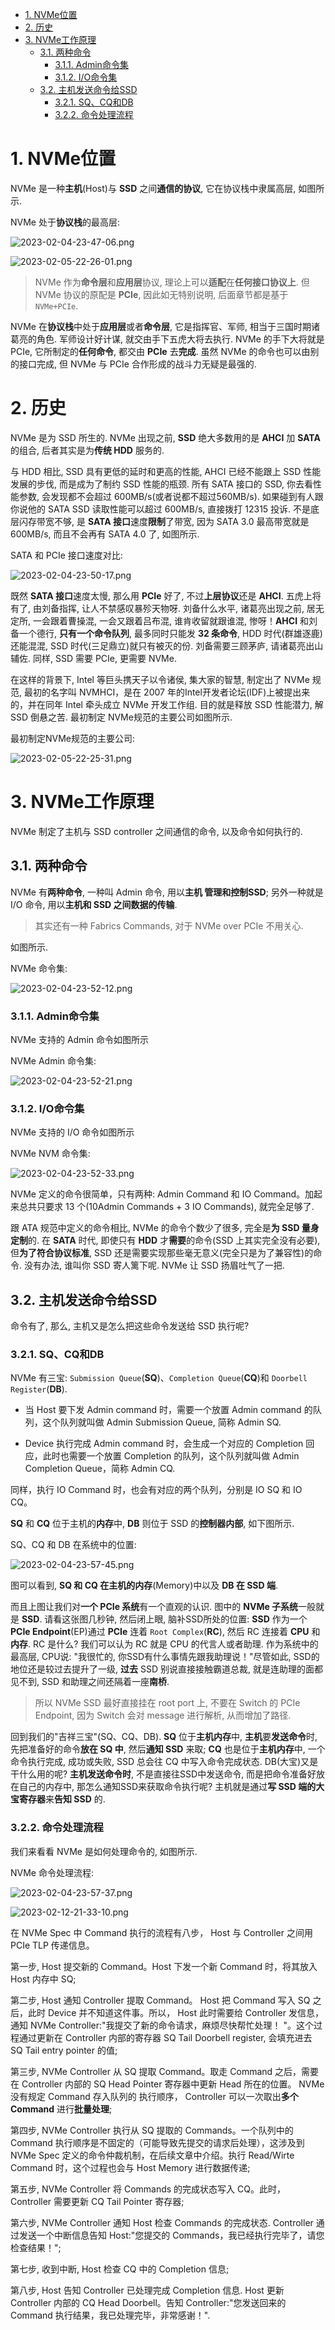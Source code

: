 
<!-- @import "[TOC]" {cmd="toc" depthFrom=1 depthTo=6 orderedList=false} -->

<!-- code_chunk_output -->

- [1. NVMe位置](#1-nvme位置)
- [2. 历史](#2-历史)
- [3. NVMe工作原理](#3-nvme工作原理)
  - [3.1. 两种命令](#31-两种命令)
    - [3.1.1. Admin命令集](#311-admin命令集)
    - [3.1.2. I/O命令集](#312-io命令集)
  - [3.2. 主机发送命令给SSD](#32-主机发送命令给ssd)
    - [3.2.1. SQ、CQ和DB](#321-sq-cq和db)
    - [3.2.2. 命令处理流程](#322-命令处理流程)

<!-- /code_chunk_output -->

# 1. NVMe位置

NVMe 是一种**主机**(Host)与 **SSD** 之间**通信的协议**, 它在协议栈中隶属高层, 如图所示.

NVMe 处于**协议栈**的最高层:

![2023-02-04-23-47-06.png](./images/2023-02-04-23-47-06.png)

![2023-02-05-22-26-01.png](./images/2023-02-05-22-26-01.png)

> NVMe 作为**命令层**和**应用层**协议, 理论上可以**适配**在**任何接口协议上**. 但 NVMe 协议的原配是 **PCIe**, 因此如无特别说明, 后面章节都是基于 `NVMe+PCIe`.

NVMe 在**协议栈**中处于**应用层**或者**命令层**, 它是指挥官、军师, 相当于三国时期诸葛亮的角色. 军师设计好计谋, 就交由手下五虎大将去执行. NVMe 的手下大将就是 PCIe, 它所制定的**任何命令**, 都交由 **PCIe** 去**完成**. 虽然 NVMe 的命令也可以由别的接口完成, 但 NVMe 与 PCIe 合作形成的战斗力无疑是最强的.

# 2. 历史

NVMe 是为 SSD 所生的. NVMe 出现之前, **SSD** 绝大多数用的是 **AHCI** 加 **SATA** 的组合, 后者其实是为**传统 HDD** 服务的.

与 HDD 相比, SSD 具有更低的延时和更高的性能, AHCI 已经不能跟上 SSD 性能发展的步伐, 而是成为了制约 SSD 性能的瓶颈. 所有 SATA 接口的 SSD, 你去看性能参数, 会发现都不会超过 600MB/s(或者说都不超过560MB/s). 如果碰到有人跟你说他的 SATA SSD 读取性能可以超过 600MB/s, 直接拨打 12315 投诉. 不是底层闪存带宽不够, 是 **SATA 接口**速度**限制**了带宽, 因为 SATA 3.0 最高带宽就是 600MB/s, 而且不会再有 SATA 4.0 了, 如图所示.

SATA 和 PCIe 接口速度对比:

![2023-02-04-23-50-17.png](./images/2023-02-04-23-50-17.png)

既然 **SATA 接口**速度太慢, 那么用 **PCIe** 好了, 不过**上层协议**还是 **AHCI**. 五虎上将有了, 由刘备指挥, 让人不禁感叹暴殄天物呀. 刘备什么水平, 诸葛亮出现之前, 居无定所, 一会跟着曹操混, 一会又跟着吕布混, 谁肯收留就跟谁混, 惨呀！**AHCI** 和刘备一个德行, **只有一个命令队列**, 最多同时只能发 **32 条命令**, HDD 时代(群雄逐鹿)还能混混, SSD 时代(三足鼎立)就只有被灭的份. 刘备需要三顾茅庐, 请诸葛亮出山辅佐. 同样, SSD 需要 PCIe, 更需要 NVMe.

在这样的背景下, Intel 等巨头携天子以令诸侯, 集大家的智慧, 制定出了 NVMe 规范, 最初的名字叫 NVMHCI，是在 2007 年的Intel开发者论坛(IDF)上被提出来的，并在同年 Intel 牵头成立 NVMe 开发工作组. 目的就是释放 SSD 性能潜力, 解 SSD 倒悬之苦. 最初制定 NVMe规范的主要公司如图所示.

最初制定NVMe规范的主要公司:

![2023-02-05-22-25-31.png](./images/2023-02-05-22-25-31.png)

# 3. NVMe工作原理

NVMe 制定了主机与 SSD controller 之间通信的命令, 以及命令如何执行的.

## 3.1. 两种命令

NVMe 有**两种命令**, 一种叫 Admin 命令, 用以**主机 管理和控制SSD**; 另外一种就是 I/O 命令, 用以**主机和 SSD 之间数据的传输**.

> 其实还有一种 Fabrics Commands, 对于 NVMe over PCIe 不用关心.

如图所示.

NVMe 命令集:

![2023-02-04-23-52-12.png](./images/2023-02-04-23-52-12.png)

### 3.1.1. Admin命令集

NVMe 支持的 Admin 命令如图所示

NVMe Admin 命令集:

![2023-02-04-23-52-21.png](./images/2023-02-04-23-52-21.png)

### 3.1.2. I/O命令集

NVMe 支持的 I/O 命令如图所示

NVMe NVM 命令集:

![2023-02-04-23-52-33.png](./images/2023-02-04-23-52-33.png)

NVMe 定义的命令很简单，只有两种: Admin Command 和 IO Command。加起来总共只要求 13 个(10Admin Commands + 3 IO Commands), 就完全足够了.

跟 ATA 规范中定义的命令相比, NVMe 的命令个数少了很多, 完全是**为 SSD 量身定制**的. 在 **SATA** 时代, 即使只有 **HDD** 才**需要**的命令(SSD 上其实完全没有必要), 但**为了符合协议标准**, SSD 还是需要实现那些毫无意义(完全只是为了兼容性)的命令. 没有办法, 谁叫你 SSD 寄人篱下呢. NVMe 让 SSD 扬眉吐气了一把.

## 3.2. 主机发送命令给SSD

命令有了, 那么, 主机又是怎么把这些命令发送给 SSD 执行呢?

### 3.2.1. SQ、CQ和DB

NVMe 有三宝: `Submission Queue`(**SQ**)、`Completion Queue`(**CQ**)和 `Doorbell Register`(**DB**).

* 当 Host 要下发 Admin command 时，需要一个放置 Admin command 的队列，这个队列就叫做 Admin Submission Queue, 简称 Admin SQ.

* Device 执行完成 Admin command 时，会生成一个对应的 Completion 回应，此时也需要一个放置 Completion 的队列，这个队列就叫做 Admin Completion Queue，简称 Admin CQ.

同样，执行 IO Command 时，也会有对应的两个队列，分别是 IO SQ 和 IO CQ。

**SQ** 和 **CQ** 位于主机的**内存**中, **DB** 则位于 SSD 的**控制器内部**, 如下图所示.

SQ、CQ 和 DB 在系统中的位置:

![2023-02-04-23-57-45.png](./images/2023-02-04-23-57-45.png)

图可以看到, **SQ 和 CQ 在主机的内存**(Memory)中以及 **DB 在 SSD 端**.

而且上图让我们对**一个 PCIe 系统**有一个直观的认识. 图中的 **NVMe 子系统**一般就是 **SSD**. 请看这张图几秒钟, 然后闭上眼, 脑补SSD所处的位置: **SSD** 作为一个 **PCIe Endpoint**(EP)通过 **PCIe** 连着 `Root Complex`(**RC**), 然后 RC 连接着 **CPU** 和**内存**. RC 是什么? 我们可以认为 RC 就是 CPU 的代言人或者助理. 作为系统中的最高层, CPU说: "我很忙的, 你SSD有什么事情先跟我助理说！"尽管如此, SSD的地位还是较过去提升了一级, **过去** SSD 别说直接接触霸道总裁, 就是连助理的面都见不到, SSD 和助理之间还隔着一座**南桥**.

> 所以 NVMe SSD 最好直接挂在 root port 上, 不要在 Switch 的 PCIe Endpoint, 因为 Switch 会对 message 进行解析, 从而增加了路径.

回到我们的"吉祥三宝"(SQ、CQ、DB). **SQ** 位于**主机内存**中, **主机**要**发送命令**时, 先把准备好的命令**放在 SQ 中**, 然后**通知 SSD** 来取; **CQ** 也是位于**主机内存**中, 一个命令执行完成, 成功或失败, SSD 总会往 CQ 中写入命令完成状态. DB(大宝)又是干什么用的呢? **主机发送命令时**, 不是直接往SSD中发送命令, 而是把命令准备好放在自己的内存中, 那怎么通知SSD来获取命令执行呢? 主机就是通过**写 SSD 端的大宝寄存器**来**告知 SSD** 的.

### 3.2.2. 命令处理流程

我们来看看 NVMe 是如何处理命令的, 如图所示.

NVMe 命令处理流程:

![2023-02-04-23-57-37.png](./images/2023-02-04-23-57-37.png)

![2023-02-12-21-33-10.png](./images/2023-02-12-21-33-10.png)

在 NVMe Spec 中 Command 执行的流程有八步， Host 与 Controller 之间用 PCIe TLP 传递信息。

第一步, Host 提交新的 Command。Host 下发一个新 Command 时，将其放入 Host 内存中 SQ;

第二步, Host 通知 Controller 提取 Command。 Host 把 Command 写入 SQ 之后，此时 Device 并不知道这件事。所以， Host 此时需要给 Controller 发信息，通知 NVMe Controller:"我提交了新的命令请求，麻烦尽快帮忙处理！ "。这个过程通过更新在 Controller 内部的寄存器 SQ Tail Doorbell register, 会填充进去 SQ Tail entry pointer 的值;

第三步, NVMe Controller 从 SQ 提取 Command。取走 Command 之后，需要在 Controller 内部的 SQ Head Pointer 寄存器中更新 Head 所在的位置。 NVMe 没有规定 Command 存入队列的 执行顺序， Controller 可以一次取出**多个 Command** 进行**批量处理**;

第四步, NVMe Controller 执行从 SQ 提取的 Commands。一个队列中的 Command 执行顺序是不固定的（可能导致先提交的请求后处理），这涉及到 NVMe Spec 定义的命令仲裁机制，在后续文章中介绍。执行 Read/Wirte Command 时，这个过程也会与 Host Memory 进行数据传递;

第五步, NVMe Controller 将 Commands 的完成状态写入 CQ。此时， Controller 需要更新 CQ Tail Pointer 寄存器;

第六步, NVMe Controller 通知 Host 检查 Commands 的完成状态. Controller 通过发送一个中断信息告知 Host:"您提交的 Commands，我已经执行完毕了，请您检查结果！";

第七步, 收到中断, Host 检查 CQ 中的 Completion 信息;

第八步, Host 告知 Controller 已处理完成 Completion 信息. Host 更新 Controller 内部的 CQ Head Doorbell。告知 Controller:"您发送回来的 Command 执行结果，我已处理完毕，非常感谢！".

